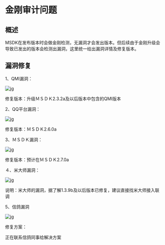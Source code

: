 金刚审计问题
==============

## 概述

MSDK在发布版本时会做金刚检测，无漏洞才会发出版本。但后续由于金刚升级会导致已发出的版本会检测出漏洞，这里统一给出漏洞详情及修复版本。

## 漏洞修复

1、QMI漏洞：

![jg](./jgp1.png)

修复版本：升级ＭＳＤＫ2.3.2a及以后版本中包含的QMI版本

2、QQ平台漏洞：

![jg](./jgp2.png)

修复版本：ＭＳＤＫ2.6.0a

3、ＭＳＤＫ漏洞：

![jg](./jgp3.png)

修复版本：预计在ＭＳＤＫ2.7.0a

４、米大师漏洞：

![jg](./jgp4.png)

说明：米大师的漏洞，据了解1.3.9b及以后版本已修复，建议直接找米大师接入联调

5、信鸽漏洞

![jg](./jgp5.png)

修复方案：

正在联系信鸽同事给解决方案




